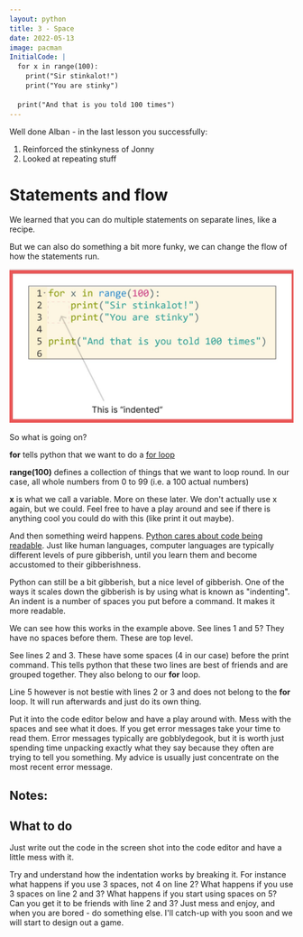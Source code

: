 ```yaml
---
layout: python
title: 3 - Space
date: 2022-05-13
image: pacman
InitialCode: |
  for x in range(100):
    print("Sir stinkalot!")
    print("You are stinky")

  print("And that is you told 100 times") 
---
```

Well done Alban - in the last lesson you successfully:
1. Reinforced the stinkyness of Jonny
2. Looked at repeating stuff

# Statements and flow

We learned that you can do multiple statements on separate lines, like a recipe.

But we can also do something a bit more funky, we can change the flow of how the statements run. 

![A for loop and indentation command broken down](../assets/forloop.jpg)

So what is going on?

__for__ tells python that we want to do a [for loop](https://wiki.python.org/moin/ForLoop)

__range(100)__ defines a collection of things that we want to loop round. In our case, all whole numbers from 0 to 99 (i.e. a 100 actual numbers)

__x__ is what we call a variable. More on these later. We don't actually use x again, but we could. Feel free to have a play around and see if there is anything cool you could do with this (like print it out maybe).

And then something weird happens. [Python cares about code being readable](https://peps.python.org/pep-0020/#the-zen-of-python). Just like human languages, computer languages are typically different levels of pure gibberish, until you learn them and become accustomed to their gibberishness.

Python can still be a bit gibberish, but a nice level of gibberish. One of the ways it scales down the gibberish is by using what is known as "indenting". An indent is a number of spaces you put before a command. It makes it more readable.

We can see how this works in the example above. See lines 1 and 5? They have no spaces before them. These are top level.

See lines 2 and 3. These have some spaces (4 in our case) before the print command. This tells python that these two lines are best of friends and are grouped together. They also belong to our __for__ loop.

Line 5 however is not bestie with lines 2 or 3 and does not belong to the __for__ loop. It will run afterwards and just do its own thing.

Put it into the code editor below and have a play around with. Mess with the spaces and see what it does. If you get error messages take your time to read them. Error messages typically are gobblydegook, but it is worth just spending time unpacking exactly what they say because they often are trying to tell you something. My advice is usually just concentrate on the most recent error message.

## Notes:

## What to do

Just write out the code in the screen shot into the code editor and have a little mess with it. 

Try and understand how the indentation works by breaking it. For instance what happens if you use 3 spaces, not 4 on line 2? What happens if you use 3 spaces on line 2 and 3? What happens if you start using spaces on 5? Can you get it to be friends with line 2 and 3? Just mess and enjoy, and when you are bored - do something else. I'll catch-up with you soon and we will start to design out a game.